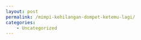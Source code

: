 ```yaml
---
layout: post
permalink: /mimpi-kehilangan-dompet-ketemu-lagi/
categories:
    - Uncategorized
---
```


